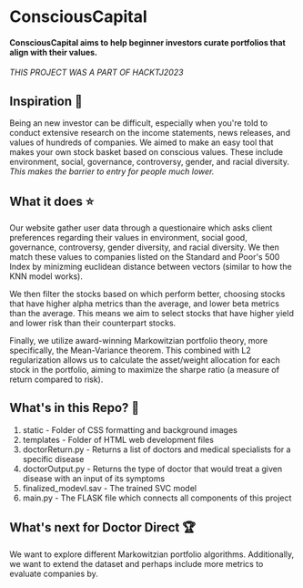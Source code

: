 # ConsciousCapital

#### ConsciousCapital aims to help beginner investors curate portfolios that align with their values.

_THIS PROJECT WAS A PART OF HACKTJ2023_

## Inspiration 🔮 
Being an new investor can be difficult, especially when you're told to conduct extensive research on the income statements, news releases, and values of hundreds of companies. We aimed to make an easy tool that makes your own stock basket based on conscious values. These include environment, social, governance, controversy, gender, and racial diversity. *This makes the barrier to entry for people much lower.*

## What it does ⭐
Our website gather user data through a questionaire which asks client preferences regarding their values in environment, social good, governance, controversy, gender diversity, and racial diversity. We then match these values to companies listed on the Standard and Poor's 500 Index by minizming euclidean distance between vectors (similar to how the KNN model works).

We then filter the stocks based on which perform better, choosing stocks that have higher alpha metrics than the average, and lower beta metrics than the average. This means we aim to select stocks that have higher yield and lower risk than their counterpart stocks. 

Finally, we utilize award-winning Markowitzian portfolio theory, more specifically, the Mean-Variance theorem. This combined with L2 regularization allows us to calculate the asset/weight allocation for each stock in the portfolio, aiming to maximize the sharpe ratio (a measure of return compared to risk). 

## What's in this Repo? 📑

1. static - Folder of CSS formatting and background images
2. templates - Folder of HTML web development files
3. doctorReturn.py - Returns a list of doctors and medical specialists for a specific disease
4. doctorOutput.py - Returns the type of doctor that would treat a given disease with an input of its symptoms
5. finalized_modevl.sav - The trained SVC model
6. main.py - The FLASK file which connects all components of this project

## What's next for Doctor Direct 🏆
We want to explore different Markowitzian portfolio algorithms. Additionally, we want to extend the dataset and perhaps include more metrics to evaluate companies by.
